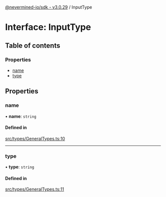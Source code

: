 [@nevermined-io/sdk - v3.0.29](../code-reference.md) / InputType

# Interface: InputType

## Table of contents

### Properties

- [name](InputType.md#name)
- [type](InputType.md#type)

## Properties

### name

• **name**: `string`

#### Defined in

[src/types/GeneralTypes.ts:10](https://github.com/nevermined-io/sdk-js/blob/aa372ff7727c3133a77ceb37ce1a89e86306d2c3/src/types/GeneralTypes.ts#L10)

---

### type

• **type**: `string`

#### Defined in

[src/types/GeneralTypes.ts:11](https://github.com/nevermined-io/sdk-js/blob/aa372ff7727c3133a77ceb37ce1a89e86306d2c3/src/types/GeneralTypes.ts#L11)
